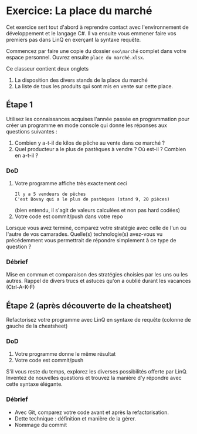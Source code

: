 # Exercice: La place du marché

Cet exercice sert tout d'abord à reprendre contact avec l'environnement de développement et le langage C#.
Il va ensuite  vous emmener faire vos premiers pas dans LinQ en exerçant la syntaxe requête.

Commencez par faire une copie du dossier `exo\marché` complet dans votre espace personnel. Ouvrez ensuite `place du marché.xlsx`.

Ce classeur contient deux onglets
1. La disposition des divers stands de la place du marché
2. La liste de tous les produits qui sont mis en vente sur cette place.

## Étape 1

Utilisez les connaissances acquises l'année passée en programmation pour créer un programme en mode console qui donne les réponses aux questions suivantes :

1. Combien y a-t-il de kilos de pêche au vente dans ce marché ?
2. Quel producteur a le plus de pastèques à vendre ? Où est-il ? Combien en a-t-il ?

### DoD

1. Votre programme affiche très exactement ceci
    ```
    Il y a 5 vendeurs de pêches
    C'est Bovay qui a le plus de pastèques (stand 9, 20 pièces)
    ```
    (bien entendu, il s'agit de valeurs calculées et non pas hard codées)
2. Votre code est commit/push dans votre repo

Lorsque vous avez terminé, comparez votre stratégie avec celle de l'un ou l'autre de vos camarades.
Quelle(s) technologie(s) avez-vous vu précédemment vous permettrait de répondre simplement à ce type de question ?

### Débrief

Mise en commun et comparaison des stratégies choisies par les uns ou les autres.
Rappel de divers trucs et astuces qu'on a oublié durant les vacances (Ctrl-A-K-F)

## Étape 2 (après découverte de la cheatsheet)

Refactorisez votre programme avec LinQ en syntaxe de requête (colonne de gauche de la cheatsheet)

### DoD

1. Votre programme donne le même résultat
2. Votre code est commit/push

S'il vous reste du temps, explorez les diverses possibilités offerte par LinQ. Inventez de nouvelles questions et trouvez la manière d'y répondre avec cette syntaxe élégante.

### Débrief

- Avec Git, comparez votre code avant et après la refactorisation.
- Dette technique : définition et manière de la gérer.
- Nommage du commit